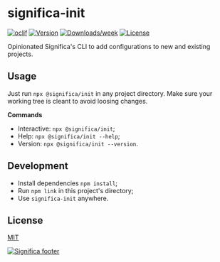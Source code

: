 # significa-init

[![oclif](https://img.shields.io/badge/cli-oclif-brightgreen.svg)](https://oclif.io)
[![Version](https://img.shields.io/npm/v/@significa/init.svg)](https://npmjs.org/package/@significa/init)
[![Downloads/week](https://img.shields.io/npm/dw/@significa/init.svg)](https://npmjs.org/package/@significa/init)
[![License](https://img.shields.io/npm/l/@significa/init.svg)](https://github.com/significa/significa-init/blob/main/package.json)

Opinionated Significa's CLI to add configurations to new and existing projects.

## Usage

Just run `npx @significa/init` in any project directory.
Make sure your working tree is cleant to avoid loosing changes.

**Commands**

- Interactive: `npx @significa/init`;
- Help: `npx @significa/init --help`;
- Version: `npx @significa/init --version`.


## Development

- Install dependencies `npm install`;
- Run `npm link` in this project's directory;
- Use `significa-init` anywhere.

## License

[MIT](./LICENSE)

[![Significa footer](https://user-images.githubusercontent.com/17513388/71971185-fc736b00-3201-11ea-9678-090b6b6a0b3f.png)](https://significa.co)
